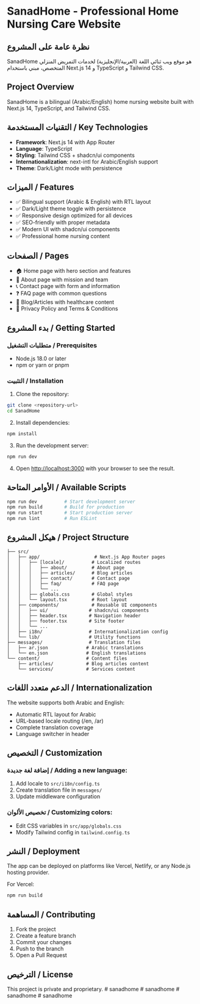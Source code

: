 # SanadHome - Professional Home Nursing Care Website

## نظرة عامة على المشروع

SanadHome هو موقع ويب ثنائي اللغة (العربية/الإنجليزية) لخدمات التمريض المنزلي المتخصص، مبني باستخدام Next.js 14 و TypeScript و Tailwind CSS.

## Project Overview

SanadHome is a bilingual (Arabic/English) home nursing website built with Next.js 14, TypeScript, and Tailwind CSS.

## التقنيات المستخدمة / Key Technologies

- **Framework**: Next.js 14 with App Router
- **Language**: TypeScript
- **Styling**: Tailwind CSS + shadcn/ui components
- **Internationalization**: next-intl for Arabic/English support
- **Theme**: Dark/Light mode with persistence

## الميزات / Features

- ✅ Bilingual support (Arabic & English) with RTL layout
- ✅ Dark/Light theme toggle with persistence
- ✅ Responsive design optimized for all devices
- ✅ SEO-friendly with proper metadata
- ✅ Modern UI with shadcn/ui components
- ✅ Professional home nursing content

## الصفحات / Pages

- 🏠 Home page with hero section and features
- 📖 About page with mission and team
- 📞 Contact page with form and information
- ❓ FAQ page with common questions
- 📰 Blog/Articles with healthcare content
- 📄 Privacy Policy and Terms & Conditions

## بدء المشروع / Getting Started

### متطلبات التشغيل / Prerequisites

- Node.js 18.0 or later
- npm or yarn or pnpm

### التثبيت / Installation

1. Clone the repository:

```bash
git clone <repository-url>
cd SanadHome
```

2. Install dependencies:

```bash
npm install
```

3. Run the development server:

```bash
npm run dev
```

4. Open [http://localhost:3000](http://localhost:3000) with your browser to see the result.

## الأوامر المتاحة / Available Scripts

```bash
npm run dev          # Start development server
npm run build        # Build for production
npm run start        # Start production server
npm run lint         # Run ESLint
```

## هيكل المشروع / Project Structure

```
├── src/
│   ├── app/                    # Next.js App Router pages
│   │   ├── [locale]/          # Localized routes
│   │   │   ├── about/         # About page
│   │   │   ├── articles/      # Blog articles
│   │   │   ├── contact/       # Contact page
│   │   │   ├── faq/           # FAQ page
│   │   │   └── ...
│   │   ├── globals.css        # Global styles
│   │   └── layout.tsx         # Root layout
│   ├── components/            # Reusable UI components
│   │   ├── ui/               # shadcn/ui components
│   │   ├── header.tsx        # Navigation header
│   │   ├── footer.tsx        # Site footer
│   │   └── ...
│   ├── i18n/                 # Internationalization config
│   └── lib/                  # Utility functions
├── messages/                 # Translation files
│   ├── ar.json              # Arabic translations
│   └── en.json              # English translations
└── content/                 # Content files
    ├── articles/            # Blog articles content
    └── services/            # Services content
```

## الدعم متعدد اللغات / Internationalization

The website supports both Arabic and English:

- Automatic RTL layout for Arabic
- URL-based locale routing (/en, /ar)
- Complete translation coverage
- Language switcher in header

## التخصيص / Customization

### إضافة لغة جديدة / Adding a new language:

1. Add locale to `src/i18n/config.ts`
2. Create translation file in `messages/`
3. Update middleware configuration

### تخصيص الألوان / Customizing colors:

- Edit CSS variables in `src/app/globals.css`
- Modify Tailwind config in `tailwind.config.ts`

## النشر / Deployment

The app can be deployed on platforms like Vercel, Netlify, or any Node.js hosting provider.

For Vercel:

```bash
npm run build
```

## المساهمة / Contributing

1. Fork the project
2. Create a feature branch
3. Commit your changes
4. Push to the branch
5. Open a Pull Request

## الترخيص / License

This project is private and proprietary.
#   s a n a d h o m e  
 #   s a n a d h o m e  
 #   s a n a d h o m e  
 #   s a n a d h o m e  
 